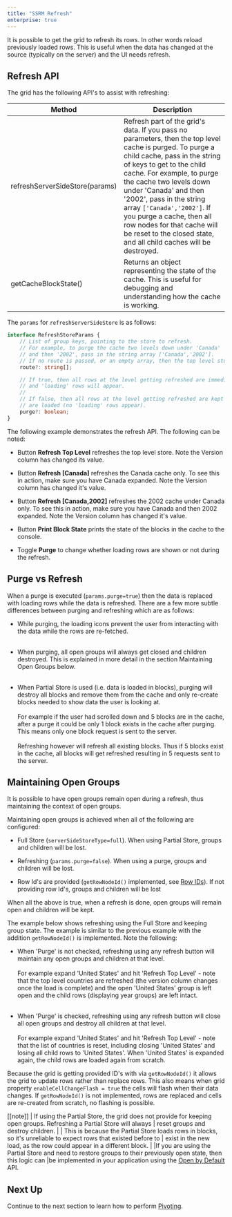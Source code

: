 ```yaml
---
title: "SSRM Refresh"
enterprise: true
---
```


It is possible to get the grid to refresh its rows. In other words reload previously loaded rows.
This is useful when the data has changed at the source (typically on the server) and the UI needs refresh.

## Refresh API

The grid has the following API's to assist with refreshing:

| Method | Description |
| ------ | ----------- |
| refreshServerSideStore(params) | Refresh part of the grid's data. If you pass no parameters, then the top level cache is purged. To purge a child cache, pass in the string of keys to get to the child cache. For example, to purge the cache two levels down under 'Canada' and then '2002', pass in the string array `['Canada','2002']`. If you purge a cache, then all row nodes for that cache will be reset to the closed state, and all child caches will be destroyed. |
| getCacheBlockState() | Returns an object representing the state of the cache. This is useful for debugging and understanding how the cache is working. |

The `params` for `refreshServerSideStore` is as follows:

```ts
interface RefreshStoreParams {
    // List of group keys, pointing to the store to refresh.
    // For example, to purge the cache two levels down under 'Canada'
    // and then '2002', pass in the string array ['Canada','2002'].
    // If no route is passed, or an empty array, then the top level store is refreshed.
    route?: string[];

    // If true, then all rows at the level getting refreshed are immediatly destroyed
    // and 'loading' rows will appear.
    //
    // If false, then all rows at the level getting refreshed are kept until rows
    // are loaded (no 'loading' rows appear).
    purge?: boolean;
}
```

The following example demonstrates the refresh API. The following can be noted:

- Button **Refresh Top Level** refreshes the top level store. Note the Version column has changed its value.

- Button **Refresh [Canada]** refreshes the Canada cache only. To see this in action, make sure you have Canada expanded. Note the Version column has changed it's value.

- Button **Refresh [Canada,2002]** refreshes the 2002 cache under Canada only. To see this in action, make sure you have Canada and then 2002 expanded. Note the Version column has changed it's value.

- Button **Print Block State** prints the state of the blocks in the cache to the console.

- Toggle **Purge** to change whether loading rows are shown or not during the refresh.

<grid-example title='Refresh Store' name='refresh-store' type='generated' options='{ "enterprise": true, "exampleHeight":  615, "extras": ["alasql"], "modules": ["serverside", "rowgrouping"] }'></grid-example>

## Purge vs Refresh

When a purge is executed (`params.purge=true`) then the data is replaced with loading rows
while the data is refreshed. There are a few more subtle differences between purging and
refreshing which are as follows:

- While purging, the loading icons prevent the user from interacting with the data while the rows are re-fetched.<br/><br/>

- When purging, all open groups will always get closed and children destroyed. This is explained in more detail
  in the section Maintaining Open Groups below.<br/><br/>

- When Partial Store is used (i.e. data is loaded in blocks), purging will destroy all blocks
  and remove them from the cache and only re-create blocks needed to show data the user is looking at. <br/><br/>
  For example if the user had scrolled down and 5 blocks are in the cache, after a purge it could
  be only 1 block exists in the cache after purging. This means only one block request is sent to the server.<br/><br/>
  Refreshing however will refresh all existing blocks. Thus if 5 blocks exist in the cache, all blocks
  will get refreshed resulting in 5 requests sent to the server.


## Maintaining Open Groups

It is possible to have open groups remain open during a refresh, thus maintaining the context
of open groups.

Maintaining open groups is achieved when all of the following are configured:

- Full Store (`serverSideStoreType=full`). When using Partial Store, groups and children will be lost.

- Refreshing (`params.purge=false`). When using a purge, groups and children will be lost.

- Row Id's are provided (`getRowNodeId()` implemented, see [Row IDs](/row-object/#application-assigned-ids)). If not providing row Id's, groups and children will be lost

When all the above is true, when a refresh is done, open groups will remain open and children will be kept.

The example below shows refreshing using the Full Store and keeping group state. The example is similar to the
previous example with the addition `getRowNodeId()` is implemented. Note the following:

- When 'Purge' is not checked, refreshing using any refresh button will maintain any open groups and children at that level.<br/><br/>
  For example expand 'United States' and hit 'Refresh Top Level' - note that the
  top level countries are refreshed (the version column changes once the load is
  complete) and the open 'United States' group is left open and the child rows
  (displaying year groups) are left intact.<br/><br/>

- When 'Purge' is checked, refreshing using any refresh button will close all open groups and destroy all children at that level.<br/><br/>
  For example expand 'United States' and hit 'Refresh Top Level' - note that the
  list of countries is reset, including closing 'United States' and losing
  all child rows to 'United States'. When 'United States' is expanded again, the
  child rows are loaded again from scratch.

Because the grid is getting provided ID's with via `getRowNodeId()` it allows the grid to update rows rather than
replace rows. This also means when grid property `enableCellChangeFlash = true` the cells will flash when their data
changes. If `getRowNodeId()` is not implemented, rows are replaced and cells are re-created from scratch, no flashing
is possible.


<grid-example title='Keep Group State' name='keep-group-state' type='generated' options='{ "enterprise": true, "exampleHeight": 615, "extras": ["alasql"], "modules": ["serverside", "rowgrouping"] }'></grid-example>

[[note]]
| If using the Partial Store, the grid does not provide for keeping open groups. Refreshing a Partial Store will always
| reset groups and destroy children.
|
| This is because the Partial Store loads rows in blocks, so it's unreliable to expect rows that existed before to
| exist in the new load, as the row could appear in a different block.
|
|If you are using the Partial Store and need to restore groups to their previously open state, then this logic can
|be implemented in your application using the [Open by Default](/server-side-model-grouping/#open-by-default) API.


## Next Up

Continue to the next section to learn how to perform [Pivoting](/server-side-model-pivoting/).

